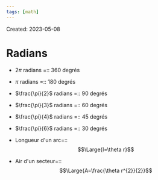 ```yaml
---
tags: [math] 
---
```

Created: 2023-05-08

# Radians

- $2\pi$ radians =:: 360 degrés
<!--SR:!2024-11-29,347,250-->
- $\pi$ radians =:: 180 degrés
<!--SR:!2024-01-17,156,250-->
- $\frac{\pi}{2}$ radians =:: 90 degrés
<!--SR:!2025-01-31,384,250-->
- $\frac{\pi}{3}$ radians =:: 60 degrés
<!--SR:!2024-08-07,275,250-->
- $\frac{\pi}{4}$ radians =:: 45 degrés
<!--SR:!2024-02-22,149,230-->
- $\frac{\pi}{6}$ radians =:: 30 degrés
<!--SR:!2024-02-02,165,250-->

- Longueur d'un arc=::$$\Large{l=\theta r}$$
<!--SR:!2024-03-03,186,250-->
- Air d'un secteur=::$$\Large{A=\frac{\theta r^{2}}{2}}$$
<!--SR:!2024-04-13,160,210-->
